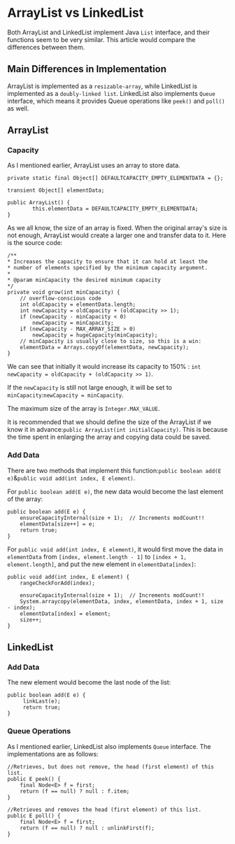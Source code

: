 # ArrayList vs LinkedList

Both ArrayList and LinkedList implement Java `List` interface, and their functions seem to be very similar. This article would compare the differences between them.

## Main Differences in Implementation 

ArrayList is implemented as a `resizable-array`, while LinkedList is implemented as a `doubly-linked list`. LinkedList also implements `Queue` interface, which means it provides Queue operations like `peek()` and `poll()` as well.

## ArrayList

### Capacity   

   
As I mentioned earlier, ArrayList uses an array to store data.

```
private static final Object[] DEFAULTCAPACITY_EMPTY_ELEMENTDATA = {};

transient Object[] elementData;

public ArrayList() {
        this.elementData = DEFAULTCAPACITY_EMPTY_ELEMENTDATA;
}
```

As we all know, the size of an array is fixed. When the original array's size is not enough, ArrayList would create a larger one and transfer data to it. Here is the source code:

```
/**
* Increases the capacity to ensure that it can hold at least the
* number of elements specified by the minimum capacity argument.
*
* @param minCapacity the desired minimum capacity
*/
private void grow(int minCapacity) {
    // overflow-conscious code
    int oldCapacity = elementData.length;
    int newCapacity = oldCapacity + (oldCapacity >> 1);
    if (newCapacity - minCapacity < 0)
        newCapacity = minCapacity;
    if (newCapacity - MAX_ARRAY_SIZE > 0)
        newCapacity = hugeCapacity(minCapacity);
    // minCapacity is usually close to size, so this is a win:
    elementData = Arrays.copyOf(elementData, newCapacity);
}
```

We can see that initially it would increase its capacity to 150% : `int newCapacity = oldCapacity + (oldCapacity >> 1)`.   

If the `newCapacity` is still not large enough, it will be set to `minCapacity`:`newCapacity = minCapacity`.

The maximum size of the array is `Integer.MAX_VALUE`.   

It is recommended that we should define the size of the ArrayList if we know it in advance:`public ArrayList(int initialCapacity)`. This is because the time spent in enlarging the array and copying data could be saved.

### Add Data

There are two methods that implement this function:`public boolean add(E e)`&`public void add(int index, E element)`.   

For `public boolean add(E e)`, the new data would become the last element of the array:

```
public boolean add(E e) {
    ensureCapacityInternal(size + 1);  // Increments modCount!!
    elementData[size++] = e;
    return true;
}
``` 

For `public void add(int index, E element)`, it would first move the data in `elementData` from `[index, element.length - 1]` to `[index + 1, element.length]`, and put the new element in `elementData[index]`:

```
public void add(int index, E element) {
    rangeCheckForAdd(index);

    ensureCapacityInternal(size + 1);  // Increments modCount!!
    System.arraycopy(elementData, index, elementData, index + 1, size - index);
    elementData[index] = element;
    size++;
}
```   

## LinkedList

### Add Data

The new element would become the last node of the list:

```
public boolean add(E e) {
     linkLast(e);
     return true;
}
```

### Queue Operations

As I mentioned earlier, LinkedList also implements `Queue` interface. The implementations are as follows:

``` 
//Retrieves, but does not remove, the head (first element) of this list.
public E peek() {
    final Node<E> f = first;
    return (f == null) ? null : f.item;
}

//Retrieves and removes the head (first element) of this list.
public E poll() {
    final Node<E> f = first;
    return (f == null) ? null : unlinkFirst(f);
}


```
